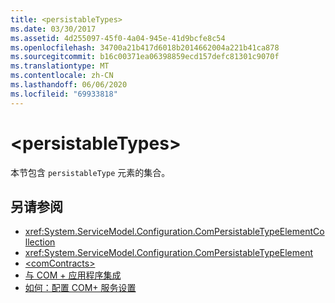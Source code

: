 ```yaml
---
title: <persistableTypes>
ms.date: 03/30/2017
ms.assetid: 4d255097-45f0-4a04-945e-41d9bcfe8c54
ms.openlocfilehash: 34700a21b417d6018b2014662004a221b41ca878
ms.sourcegitcommit: b16c00371ea06398859ecd157defc81301c9070f
ms.translationtype: MT
ms.contentlocale: zh-CN
ms.lasthandoff: 06/06/2020
ms.locfileid: "69933818"
---
```

# \<persistableTypes>
本节包含 `persistableType` 元素的集合。  
  
## <a name="see-also"></a>另请参阅

- <xref:System.ServiceModel.Configuration.ComPersistableTypeElementCollection>
- <xref:System.ServiceModel.Configuration.ComPersistableTypeElement>
- [\<comContracts>](comcontracts.md)
- [与 COM + 应用程序集成](../../../wcf/feature-details/integrating-with-com-plus-applications.md)
- [如何：配置 COM+ 服务设置](../../../wcf/feature-details/how-to-configure-com-service-settings.md)
